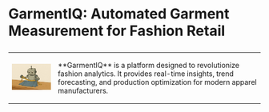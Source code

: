 # GarmentIQ: Automated Garment Measurement for Fashion Retail

<table style="display: flex; align-items: center;">
  <tr>
    <td>
      <img src="https://raw.githubusercontent.com/lygitdata/GarmentIQ/refs/heads/gh-pages/asset/img/bg.jpg" alt="GatmentIQ Background Image" width="300px"/>
    </td>
    <td>
      <p>
        **GarmentIQ** is a platform designed to revolutionize fashion analytics.  
        It provides real-time insights, trend forecasting, and production optimization  
        for modern apparel manufacturers.
      </p>
    </td>
  </tr>
</table>
